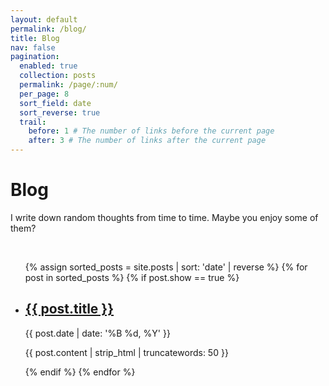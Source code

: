 ```yaml
---
layout: default
permalink: /blog/
title: Blog
nav: false
pagination:
  enabled: true
  collection: posts
  permalink: /page/:num/
  per_page: 8
  sort_field: date
  sort_reverse: true
  trail:
    before: 1 # The number of links before the current page
    after: 3 # The number of links after the current page
---
```


<div class="talks">
    <div class="header-bar">
        <h1>Blog</h1>
        <p>I write down random thoughts from time to time. Maybe you enjoy some of them? 
    </div>
</div>

<br />

<div class="post">
  <ul class="post-list">
    {% assign sorted_posts = site.posts | sort: 'date' | reverse %}
    {% for post in sorted_posts %}
      {% if post.show == true %}
        <li>
          <div class="blog-display">
            <div class="blog-display">
              <h2><a href="{{ post.url | relative_url }}">{{ post.title }}</a></h2>
              <p>{{ post.date | date: '%B %d, %Y' }}</p>
              <p>{{ post.content | strip_html | truncatewords: 50 }}</p>
            </div>
          </div>
        </li>
      {% endif %}
    {% endfor %}
  </ul>

</div>
 

